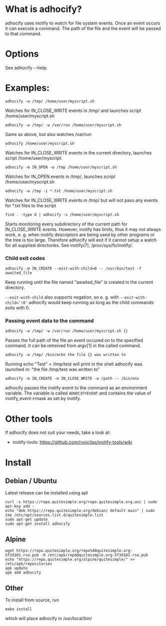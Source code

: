 What is adhocify?
=================

adhocify uses inotify to watch for file system events. Once an event 
occurs it can execute a command. The path of the file and the event
will be passed to that command.
 

Options
=======
See adhocify --help.

Examples:
=========
```
adhocify -w /tmp/ /home/user/myscript.sh
```
Watches for IN\_CLOSE\_WRITE events in /tmp/ and  launches script /home/user/myscript.sh

```
adhocify -w /tmp/ -w /var/run /home/user/myscript.sh
```
Same as above, but also watches /var/run

```
adhocify /home/user/myscript.sh
```
Watches for IN\_CLOSE\_WRITE events in the current directory, launches script /home/user/myscript.

```
adhocify -m IN_OPEN -w /tmp /home/user/myscript.sh
```
Watches for IN\_OPEN events in /tmp/, launches script /home/user/myscript.sh

```
adhocify -w /tmp -i *.txt /home/user/myscript.sh
```
Watches for IN\_CLOSE\_WRITE events in /tmp/ but will not pass any events for *.txt files to the script

```
find . -type d | adhocify -s /home/user/myscript.sh
```
Starts monitoring every subdirectory of the current path for IN\_CLOSE\_WRITE events. However, inotify has  limits, thus it may not always work, e. g. when inotify descriptors are being used by other programs or the tree is too large. Therefore adhocify will exit
if it cannot setup a watch for all supplied directories. See inotify(7), /proc/sys/fs/inotify/.

### Child exit codes
```
adhocify -m IN_CREATE --exit-with-child=0 -- /usr/bin/test -f awaited_file
```
Keep running until the file named "awaited_file" is created in the current directory.

`--exit-with-child` also supports negation, so e. g. with `--exit-with-child='!0'` adhocify would keep running as long as the child commands exits with 0.

### Passing event data to the command
```
adhocify -w /tmp/ -w /var/run /home/user/myscript.sh {}
```
Passes the full path of the file an event occured on to the specified command. It can be retreived from argv[1] in the called command.

```
adhocify -w /tmp/ /bin/echo the file {} was written to
```
Running echo "Test" > /tmp/test will print in the shell adhocify was launched in: "the file /tmp/test was written to"

```
adhocify -m IN_CREATE -m IN_CLOSE_WRITE -w /path -- /bin/env
```

adhocify passes the inotify event to the command as an environment variable. The variable is called ```ADHOCIFYEVENT``` and contains the value of inotify_event->mask as set by inotify.

Other tools
===========
If adhocify does not suit your needs, take a look at:
  * inotify-tools: https://github.com/rvoicilas/inotify-tools/wiki

Install
=======

## Debian / Ubuntu
Latest release can be installed using apt
```
curl -s https://repo.quitesimple.org/repo.quitesimple.org.asc | sudo apt-key add -
echo "deb https://repo.quitesimple.org/debian/ default main" | sudo tee /etc/apt/sources.list.d/quitesimple.list
sudo apt-get update
sudo apt-get install adhocify
```

## Alpine
```
wget https://repo.quitesimple.org/repo%40quitesimple.org-5f3d101.rsa.pub -O /etc/apk/repo@quitesimple.org-5f3d101.rsa.pub
echo "https://repo.quitesimple.org/alpine/quitesimple/" >> /etc/apk/repositories
apk update
apk add adhocify
```

## Other
To install from source, run 
```
make install
```

which will place adhocify in /usr/local/bin/
